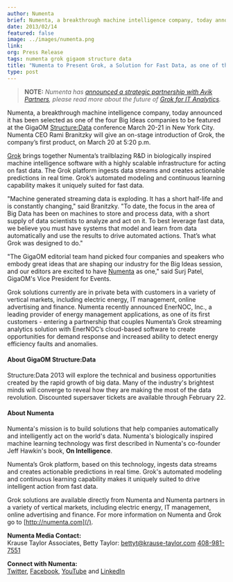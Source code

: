 ```yaml
---
author: Numenta
brief: Numenta, a breakthrough machine intelligence company, today announced it has been selected as one of the four Big Ideas companies to be featured at the
date: 2013/02/14
featured: false
image: ../images/numenta.png
link:
org: Press Release
tags: numenta grok gigaom structure data
title: "Numenta to Present Grok, a Solution for Fast Data, as one of the Big Ideas at the GigaOM Structure:Data Conference on March 20, 2013"
type: post
---
```


> **NOTE:** *Numenta has [announced a strategic partnership with Avik
  Partners](/press/2015/08/19/numenta-announces-licensing-of-grok-for-it-to-avik-partners/),
  please read more about the future of
  [Grok for IT Analytics](http://grokstream.com).*

Numenta, a breakthrough machine intelligence company, today announced it has
been selected as one of the four Big Ideas companies to be featured at the
GigaOM [Structure:Data](http://www.structuredata.com/introducing-structure-a-new-tech-events-company/)
conference March 20-21 in New York City.  Numenta CEO Rami Branitzky will give
an on-stage introduction of Grok, the company’s first product, on March 20
at 5:20 p.m.

[Grok](http://grokstream.com) brings together Numenta’s trailblazing R&amp;D in
biologically inspired machine intelligence software with a highly scalable
infrastructure for acting on fast data. The Grok platform ingests data streams
and creates actionable predictions in real time. Grok’s automated modeling and
continuous learning capability makes it uniquely suited for fast data.

"Machine generated streaming data is exploding. It has a short half-life and is
constantly changing," said Branitzky. "To date, the focus in the area of Big
Data has been on machines to store and process data, with a short supply of data
scientists to analyze and act on it. To best leverage fast data, we believe you
must have systems that model and learn from data automatically and use the
results to drive automated actions. That’s what Grok was designed to do."

"The GigaOM editorial team hand picked four companies and speakers who embody
great ideas that are shaping our industry for the Big Ideas session, and our
editors are excited to have
[Numenta](http://gigaom.com/2013/01/29/palm-creators-brain-mimicking-software-helps-manage-the-smart-grid/)
as one," said Surj Patel, GigaOM's Vice President for Events.

Grok solutions currently are in private beta with customers in a variety of
vertical markets, including electric energy, IT management, online advertising
and finance.  Numenta recently announced EnerNOC, Inc., a leading provider of
energy management applications, as one of its first customers - entering a
partnership that couples Numenta’s Grok streaming analytics solution with
EnerNOC’s cloud-based software to create opportunities for demand response and
increased ability to detect energy efficiency faults and anomalies.

#### About GigaOM Structure:Data

Structure:Data 2013 will explore the technical and business opportunities
created by the rapid growth of big data. Many of the industry's brightest minds
will converge to reveal how they are making the most of the data revolution.
Discounted supersaver tickets are available through February 22.

#### About Numenta

Numenta's mission is to build solutions that help companies automatically and
intelligently act on the world's data.  Numenta's biologically inspired machine
learning technology was first described in Numenta's co-founder Jeff Hawkin's
book, **On Intelligence**.

Numenta’s Grok platform, based on this technology, ingests data streams and
creates actionable predictions in real time. Grok's automated modeling and
continuous learning capability makes it uniquely suited to drive intelligent
action from fast data.

Grok solutions are available directly from Numenta and Numenta partners in a
variety of vertical markets, including electric energy, IT management, online
advertising and finance. For more information on Numenta and Grok go
to [http://numenta.com](/).

**Numenta Media Contact:** <br/>
Krause Taylor Associates,
Betty Taylor:
[bettyt@krause-taylor.com](mailto:bettyt@krause-taylor.com)
[408-981-7551](tel:+1-408-981-7551)

**Connect with Numenta:** <br/>
[Twitter](https://twitter.com/numenta),
[Facebook](https://www.facebook.com/pages/Numenta/321559142118),
[YouTube](https://www.youtube.com/user/numenta) and
[LinkedIn](https://www.linkedin.com/company/numenta)
